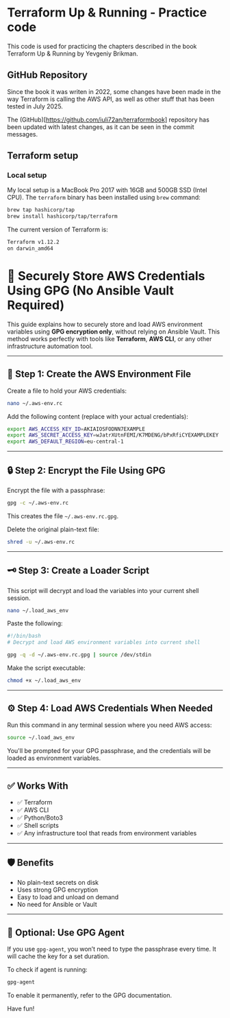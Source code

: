 # Terraform Up & Running - Practice code

This code is used for practicing the chapters described in the book Terraform Up & Running by Yevgeniy Brikman.

## GitHub Repository

Since the book it was writen in 2022, some changes have been made in the way Terraform is calling the AWS API, as well as other stuff that has been tested in July 2025.

The (GitHub)[https://github.com/iuli72an/terraformbook] repository has been updated with latest changes, as it can be seen in the commit messages.

## Terraform setup

### Local setup
My local setup is a MacBook Pro 2017 with 16GB and 500GB SSD (Intel CPU).
The `terraform` binary has been installed using `brew` command:

```bash
brew tap hashicorp/tap
brew install hashicorp/tap/terraform
```

The current version of Terraform is:

```bash
Terraform v1.12.2
on darwin_amd64
```

# 🔐 Securely Store AWS Credentials Using GPG (No Ansible Vault Required)

This guide explains how to securely store and load AWS environment variables using **GPG encryption only**, without relying on Ansible Vault. This method works perfectly with tools like **Terraform**, **AWS CLI**, or any other infrastructure automation tool.

---

## 🧾 Step 1: Create the AWS Environment File

Create a file to hold your AWS credentials:

```bash
nano ~/.aws-env.rc
```

Add the following content (replace with your actual credentials):

```bash
export AWS_ACCESS_KEY_ID=AKIAIOSFODNN7EXAMPLE
export AWS_SECRET_ACCESS_KEY=wJatrXUtnFEMI/K7MDENG/bPxRfiCYEXAMPLEKEY
export AWS_DEFAULT_REGION=eu-central-1
```

---

## 🔒 Step 2: Encrypt the File Using GPG

Encrypt the file with a passphrase:

```bash
gpg -c ~/.aws-env.rc
```

This creates the file `~/.aws-env.rc.gpg`.

Delete the original plain-text file:

```bash
shred -u ~/.aws-env.rc
```

---

## 🗝️ Step 3: Create a Loader Script

This script will decrypt and load the variables into your current shell session.

```bash
nano ~/.load_aws_env
```

Paste the following:

```bash
#!/bin/bash
# Decrypt and load AWS environment variables into current shell

gpg -q -d ~/.aws-env.rc.gpg | source /dev/stdin
```

Make the script executable:

```bash
chmod +x ~/.load_aws_env
```

---

## ⚙️ Step 4: Load AWS Credentials When Needed

Run this command in any terminal session where you need AWS access:

```bash
source ~/.load_aws_env
```

You'll be prompted for your GPG passphrase, and the credentials will be loaded as environment variables.

---

## ✅ Works With

- ✅ Terraform
- ✅ AWS CLI
- ✅ Python/Boto3
- ✅ Shell scripts
- ✅ Any infrastructure tool that reads from environment variables

---

## 🛡️ Benefits

- No plain-text secrets on disk
- Uses strong GPG encryption
- Easy to load and unload on demand
- No need for Ansible or Vault

---

## 🧠 Optional: Use GPG Agent

If you use `gpg-agent`, you won’t need to type the passphrase every time. It will cache the key for a set duration.

To check if agent is running:

```bash
gpg-agent
```

To enable it permanently, refer to the GPG documentation.

Have fun!